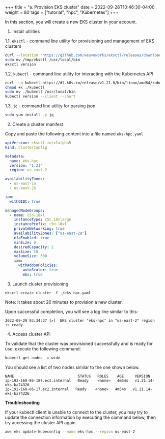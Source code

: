 +++
title = "a. Provision EKS cluster"
date = 2022-09-28T10:46:30-04:00
weight = 80
tags = ["tutorial", "hpc", "Kubernetes"]
+++

In this section, you will create a new EKS cluster in your account. 


1. Install utilities

1.1. `eksctl` - command line utility for provisioning and management of EKS clusters

```bash
curl --location "https://github.com/weaveworks/eksctl/releases/download/v0.112.0/eksctl_$(uname -s)_amd64.tar.gz" | tar xz -C /tmp
sudo mv /tmp/eksctl /usr/local/bin
eksctl version
```

1.2. `kubectl` - command line utility for interacting with the Kubernetes API

```bash
curl -Lo kubectl https://dl.k8s.io/release/v1.21.0/bin/linux/amd64/kubectl
chmod +x ./kubectl
sudo mv ./kubectl /usr/local/bin
kubectl version --client --short
```

1.3. `jq` - command line utility for parsing json 

```bash
sudo yum install -y jq
```

2. Create a cluster manifest

Copy and paste the following content into a file named `eks-hpc.yaml`

```yaml
apiVersion: eksctl.io/v1alpha5
kind: ClusterConfig

metadata:
  name: eks-hpc
  version: "1.21"
  region: us-east-2

availabilityZones:
  - us-east-2a
  - us-east-2b

iam:
  withOIDC: true

managedNodeGroups:
  - name: c5n-18xl
    instanceType: c5n.18xlarge
    instancePrefix: c5n-18xl
    privateNetworking: true
    availabilityZones: ["us-east-2a"]
    efaEnabled: true
    minSize: 0
    desiredCapacity: 2
    maxSize: 10
    volumeSize: 300
    iam:
      withAddonPolicies:
        autoScaler: true
        ebs: true
```

3. Launch cluster provisioning

```
eksctl create cluster -f ./eks-hpc.yaml
```
Note: It takes about 20 minutes to provision a new cluster.

Upon successful completion, you will see a log line similar to this:

```
2022-09-29 03:34:37 [✔]  EKS cluster "eks-hpc" in "us-east-2" region is ready
```

4. Access cluster API

To validate that the cluster was provisioned successfully and is ready for use, execute the following command:

```bash
kubectl get nodes -o wide
```

You should see a list of two nodes similar to the one shown below.

```
NAME                             STATUS   ROLES    AGE     VERSION
ip-192-168-86-187.ec2.internal   Ready    <none>   4m54s   v1.21.14-eks-ba74326
ip-192-168-86-17.ec2.internal   Ready    <none>   4m54s   v1.21.14-eks-ba74326
```

**Troubleshooting**

If your kubectl client is unable to connect to the cluster, you may try to update the connection information by executing the command below, then try accessing the cluster API again.

```bash
aws eks update-kubeconfig --name eks-hpc --region us-east-2
```

